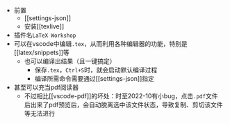 - 前置
  - [[settings-json]]
  - 安装[[texlive]]
- 插件名`LaTeX Workshop`
- 可以在vscode中编辑`.tex`，从而利用各种编辑器的功能，特别是[[latex/snippets]]等
  - 也可以编译出结果（且一键搞定）
    - 保存`.tex`，`Ctrl+S`时，就会启动默认编译过程
    - 编译所需命令需要通过[[settings-json]]指定
- 甚至可以充当pdf阅读器
  - 不过相比[[vscode-pdf]]的坏处：时至2022-10有小bug，点击`.pdf`文件后出来了pdf预览后，会自动脱离选中该文件状态，导致复制、剪切该文件等无法进行